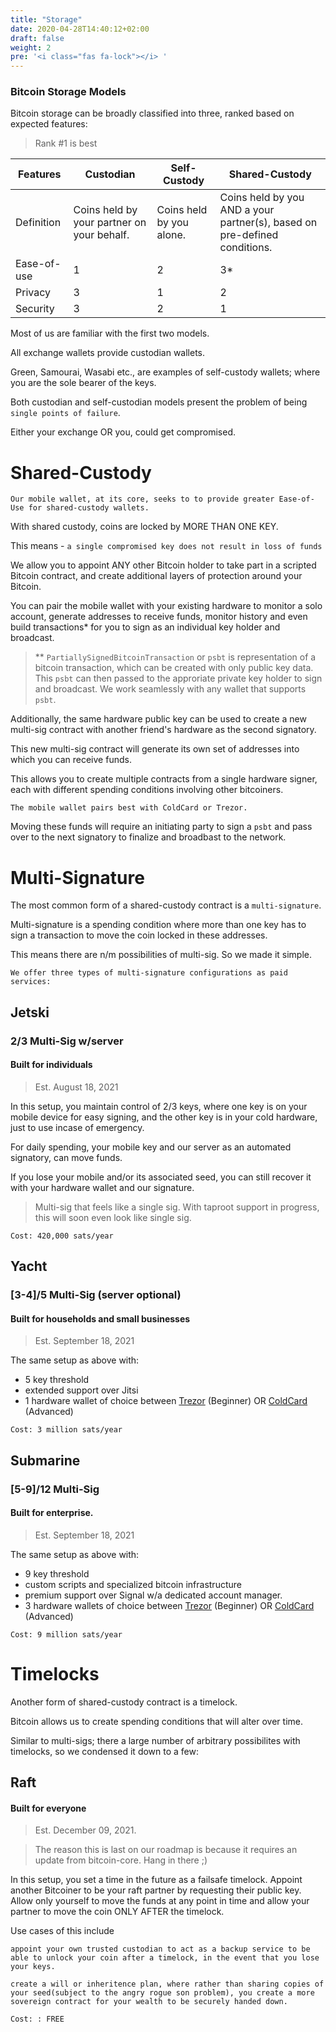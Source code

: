 ```yaml
---
title: "Storage"
date: 2020-04-28T14:40:12+02:00
draft: false
weight: 2
pre: '<i class="fas fa-lock"></i> '
---
```



### Bitcoin Storage Models

Bitcoin storage can be broadly classified into three, ranked based on expected features:

<div class="descriptor-support-table">

> Rank #1 is best

| Features | Custodian | Self-Custody | Shared-Custody |
| -------- | --------------- | --------------- | ------------ |
|Definition| Coins held by your partner on your behalf.| Coins held by you alone.| Coins held by you AND a your partner(s), based on pre-defined conditions. | 
| Ease-of-use | 1 | 2 | 3* |
| Privacy | 3 | 1 | 2 |
| Security | 3 | 2 | 1 |

</div>

Most of us are familiar with the first two models. 

All exchange wallets provide custodian wallets. 

Green, Samourai, Wasabi etc., are examples of self-custody wallets; where you are the sole bearer of the keys.

Both custodian and self-custodian models present the problem of being `single points of failure`.

Either your exchange OR you, could get compromised.

# Shared-Custody

```text
Our mobile wallet, at its core, seeks to to provide greater Ease-of-Use for shared-custody wallets.
```
With shared custody, coins are locked by MORE THAN ONE KEY.

This means - `a single compromised key does not result in loss of funds` 

We allow you to appoint ANY other Bitcoin holder to take part in a scripted Bitcoin contract, and create additional layers of protection around your Bitcoin.

You can pair the mobile wallet with your existing hardware to monitor a solo account, generate addresses to receive funds, monitor history and even build transactions* for you to sign as an individual key holder and broadcast. 

> ** `PartiallySignedBitcoinTransaction` or `psbt` is representation of a bitcoin transaction, which can be created with only public key data. This `psbt` can then passed to the approriate private key holder to sign and broadcast. We work seamlessly with any wallet that supports `psbt`. 


Additionally, the same hardware public key can be used to create a new multi-sig contract with another friend's hardware as the second signatory.

This new multi-sig contract will generate its own set of addresses into which you can receive funds.

This allows you to create multiple contracts from a single hardware signer, each with different spending conditions involving other bitcoiners.


```
The mobile wallet pairs best with ColdCard or Trezor.
```
Moving these funds will require an initiating party to sign a `psbt` and pass over to the next signatory to finalize and broadbast to the network.


# Multi-Signature

The most common form of a shared-custody contract is a `multi-signature`. 

Multi-signature is a spending condition where more than one key has to sign a transaction to move the coin locked in these addresses.

This means there are n/m possibilities of multi-sig. So we made it simple. 

```
We offer three types of multi-signature configurations as paid services:
```

##  Jetski
### 2/3 Multi-Sig w/server
#### Built for individuals
> Est. August 18, 2021

In this setup, you maintain control of 2/3 keys, where one key is on your mobile device for easy signing, and the other key is in your cold hardware, just to use incase of emergency. 

For daily spending, your mobile key and our server as an automated signatory, can move funds.

If you lose your mobile and/or its associated seed, you can still recover it with your hardware wallet and our signature.

> Multi-sig that feels like a single sig. With taproot support in progress, this will soon even look like single sig.

`Cost: 420,000 sats/year`

## Yacht
### [3-4]/5 Multi-Sig (server optional)
#### Built for households and small businesses

> Est. September 18, 2021

The same setup as above with:
- 5 key threshold
- extended support over Jitsi
- 1 hardware wallet of choice between [Trezor](https://trezor.io) (Beginner) OR [ColdCard](https://coldcardwallet.com) (Advanced)

`Cost: 3 million sats/year`

## Submarine
### [5-9]/12 Multi-Sig
#### Built for enterprise.

> Est. September 18, 2021

The same setup as above with:
- 9 key threshold
- custom scripts and specialized bitcoin infrastructure
- premium support over Signal w/a dedicated account manager.
- 3 hardware wallets of choice between [Trezor](https://trezor.io) (Beginner) OR [ColdCard](https://coldcardwallet.com) (Advanced)


`Cost: 9 million sats/year`

# Timelocks

Another form of shared-custody contract is a timelock.

Bitcoin allows us to create spending conditions that will alter over time.

Similar to multi-sigs; there a large number of arbitrary possibilites with timelocks, so we condensed it down to a few:

## Raft
#### Built for everyone

> Est. December 09, 2021. 

> The reason this is last on our roadmap is because it requires an update from bitcoin-core. Hang in there ;)

In this setup, you set a time in the future as a failsafe timelock. Appoint another Bitcoiner to be your raft partner by requesting their public key. Allow only yourself to move the funds at any point in time and allow your partner to move the coin ONLY AFTER the timelock. 

Use cases of this include 

`appoint your own trusted custodian to act as a backup service to be able to unlock your coin after a timelock, in the event that you lose your keys.` 

`create a will or inheritence plan, where rather than sharing copies of your seed(subject to the angry rogue son problem), you create a more sovereign contract for your wealth to be securely handed down.`

```
Cost: : FREE
```
